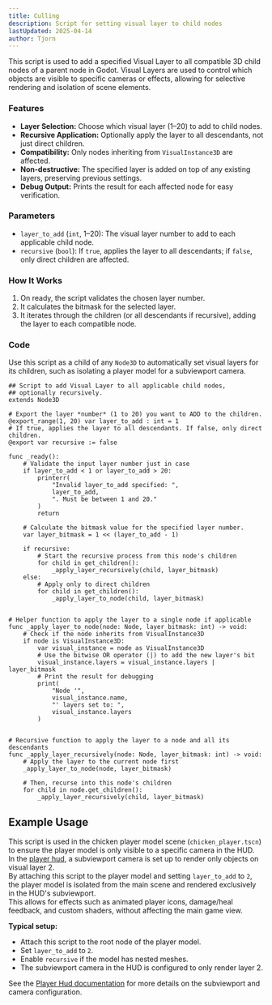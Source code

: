 ```yaml
---
title: Culling
description: Script for setting visual layer to child nodes
lastUpdated: 2025-04-14
author: Tjorn
---
```


This script is used to add a specified Visual Layer to all compatible 3D child nodes of a parent node in Godot. Visual Layers are used to control which objects are visible to specific cameras or effects, allowing for selective rendering and isolation of scene elements.

### Features

- **Layer Selection:** Choose which visual layer (1–20) to add to child nodes.
- **Recursive Application:** Optionally apply the layer to all descendants, not just direct children.
- **Compatibility:** Only nodes inheriting from `VisualInstance3D` are affected.
- **Non-destructive:** The specified layer is added on top of any existing layers, preserving previous settings.
- **Debug Output:** Prints the result for each affected node for easy verification.

### Parameters

- `layer_to_add` (`int`, 1–20): The visual layer number to add to each applicable child node.
- `recursive` (`bool`): If `true`, applies the layer to all descendants; if `false`, only direct children are affected.

### How It Works

1. On ready, the script validates the chosen layer number.
2. It calculates the bitmask for the selected layer.
3. It iterates through the children (or all descendants if recursive), adding the layer to each compatible node.

### Code

Use this script as a child of any `Node3D` to automatically set visual layers for its children, such as isolating a player model for a subviewport camera.

```gdscript
## Script to add Visual Layer to all applicable child nodes,
## optionally recursively.
extends Node3D

# Export the layer *number* (1 to 20) you want to ADD to the children.
@export_range(1, 20) var layer_to_add : int = 1
# If true, applies the layer to all descendants. If false, only direct children.
@export var recursive := false

func _ready():
	# Validate the input layer number just in case
	if layer_to_add < 1 or layer_to_add > 20:
		printerr(
			"Invalid layer_to_add specified: ",
			layer_to_add,
			". Must be between 1 and 20."
		)
		return

	# Calculate the bitmask value for the specified layer number.
	var layer_bitmask = 1 << (layer_to_add - 1)

	if recursive:
		# Start the recursive process from this node's children
		for child in get_children():
			_apply_layer_recursively(child, layer_bitmask)
	else:
		# Apply only to direct children
		for child in get_children():
			_apply_layer_to_node(child, layer_bitmask)


# Helper function to apply the layer to a single node if applicable
func _apply_layer_to_node(node: Node, layer_bitmask: int) -> void:
	# Check if the node inherits from VisualInstance3D
	if node is VisualInstance3D:
		var visual_instance = node as VisualInstance3D
		# Use the bitwise OR operator (|) to add the new layer's bit
		visual_instance.layers = visual_instance.layers | layer_bitmask
		# Print the result for debugging
		print(
			"Node '",
			visual_instance.name,
			"' layers set to: ",
			visual_instance.layers
		)


# Recursive function to apply the layer to a node and all its descendants
func _apply_layer_recursively(node: Node, layer_bitmask: int) -> void:
	# Apply the layer to the current node first
	_apply_layer_to_node(node, layer_bitmask)

	# Then, recurse into this node's children
	for child in node.get_children():
		_apply_layer_recursively(child, layer_bitmask)
```

## Example Usage

This script is used in the chicken player model scene (`chicken_player.tscn`) to ensure the player model is only visible to a specific camera in the HUD.  
In the [player hud](/fowl-play/gameplay/user-interface/player-hud), a subviewport camera is set up to render only objects on visual layer 2.  
By attaching this script to the player model and setting `layer_to_add` to `2`, the player model is isolated from the main scene and rendered exclusively in the HUD's subviewport.  
This allows for effects such as animated player icons, damage/heal feedback, and custom shaders, without affecting the main game view.

**Typical setup:**
- Attach this script to the root node of the player model.
- Set `layer_to_add` to `2`.
- Enable `recursive` if the model has nested meshes.
- The subviewport camera in the HUD is configured to only render layer 2.

See the [Player Hud documentation](/fowl-play/gameplay/user-interface/player-hud) for more details on the subviewport and camera configuration.
